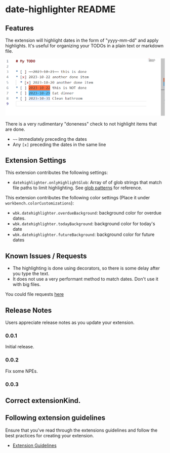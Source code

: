 # date-highlighter README

## Features

The extension will highlight dates in the form of "yyyy-mm-dd" and apply highlights. It's useful for organizing your TODOs in a plain text or markdown file.

![Date Highlighting example](example-highlight.png)

There is a very rudimentary "doneness" check to not highlight items that are done. 

* `~~` immediately preceding the dates
* Any `[x]` preceding the dates in the same line


## Extension Settings

This extension contributes the following settings:

* `datehighlighter.onlyHighlightGlob`: Array of of glob strings that match file paths to limit highlighting. See [glob patterns](https://code.visualstudio.com/docs/editor/glob-patterns) for reference.

This extension contributes the following color settings (Place it under `workbench.colorCustomizations`):

* `wbk.datehighlighter.overdueBackground`: background color for overdue dates.
* `wbk.datehighlighter.todayBackground`: background color for today's date
* `wbk.datehighlighter.futureBackground`:  background color for future dates

## Known Issues / Requests

* The highlighting is done using decorators, so there is some delay after you type the text.
* It does not use a very performant method to match dates. Don't use it with big files.

You could file requests [here](https://github.com/wbkang/vscode-ext-date-highlighter/issues)

## Release Notes

Users appreciate release notes as you update your extension.

### 0.0.1

Initial release.

### 0.0.2

Fix some NPEs.

### 0.0.3

Correct extensionKind.
---

## Following extension guidelines

Ensure that you've read through the extensions guidelines and follow the best practices for creating your extension.

* [Extension Guidelines](https://code.visualstudio.com/api/references/extension-guidelines)
